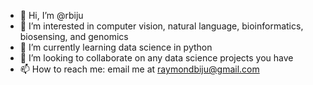 - 👋 Hi, I’m @rbiju
- 👀 I’m interested in computer vision, natural language, bioinformatics, biosensing, and genomics
- 🌱 I’m currently learning data science in python
- 💞️ I’m looking to collaborate on any data science projects you have
- 📫 How to reach me: email me at raymondbiju@gmail.com

<!---
rbiju/rbiju is a ✨ special ✨ repository because its `README.md` (this file) appears on your GitHub profile.
You can click the Preview link to take a look at your changes.
--->
